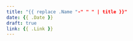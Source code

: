 ```yaml
---
title: "{{ replace .Name "-" " " | title }}"
date: {{ .Date }}
draft: true
link: {{ .Link }}
---
```


